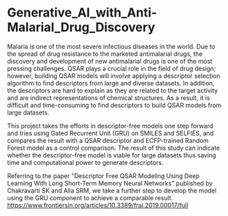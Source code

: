 # Generative_AI_with_Anti-Malarial_Drug_Discovery
Malaria is one of the most severe infectious diseases in the world. Due to the spread of drug resistance to the marketed antimalarial drugs, the discovery and development of new antimalarial drugs is one of the most pressing challenges. QSAR plays a crucial role in the field of drug design; however, building QSAR models will involve applying a descriptor selection algorithm to find descriptors from large and diverse datasets. In addition, the descriptors are hard to explain as they are related to the target activity and are indirect representations of chemical structures. As a result, it is difficult and time-consuming to find descriptors to build QSAR models from large datasets. 

This project takes the efforts in descriptor-free models one step forward and tries using Gated Recurrent Unit (GRU) on SMILES and SELFIES, and compares the result with a QSAR descriptor and ECFP-trained Random Forest model as a control comparison. The result of this study can indicate whether the descriptor-free model is viable for large datasets thus saving time and computational power to generate descriptors.


Referring to the paper "Descriptor Free QSAR Modeling Using Deep Learning With Long Short-Term Memory Neural Networks" published by Chakravarti SK and Alla SRM, we take a further step to develop the model using the GRU component to achieve a comparable result.
https://www.frontiersin.org/articles/10.3389/frai.2019.00017/full
